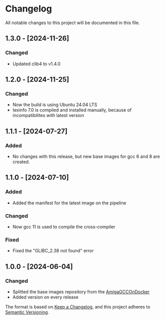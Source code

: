 # Changelog
All notable changes to this project will be documented in this file.

## 1.3.0 - [2024-11-26]
### Changed
- Updated clib4 to v1.4.0

## 1.2.0 - [2024-11-25]
### Changed
- Now the build is using Ubuntu 24.04 LTS
- texinfo 7.0 is compiled and installed manually, because of incompatibilites with latest version

## 1.1.1 - [2024-07-27]
### Added
- No changes with this release, but new base images for gcc 6 and 8 are created.

## 1.1.0 - [2024-07-10]
### Added
- Added the manifest for the latest image on the pipeline

### Changed
- Now gcc 11 is used to compile the cross-compiler

### Fixed
- Fixed the "GLIBC_2.38 not found" error

## 1.0.0 - [2024-06-04]
### Changed
- Splitted the base images repository from the [AmigaGCCOnDocker](https://github.com/walkero-gr/AmigaGCConDocker)
- Added version on every release



The format is based on [Keep a Changelog](https://keepachangelog.com/en/1.0.0/),
and this project adheres to [Semantic Versioning](https://semver.org/spec/v2.0.0.html).